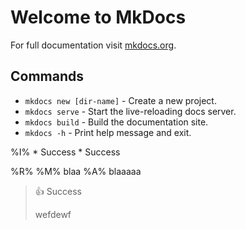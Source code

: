 # Welcome to MkDocs

For full documentation visit [mkdocs.org](https://www.mkdocs.org).

## Commands

* `mkdocs new [dir-name]` - Create a new project.
* `mkdocs serve` - Start the live-reloading docs server.
* `mkdocs build` - Build the documentation site.
* `mkdocs -h` - Print help message and exit.

%I%
    * Success
    * Success


%R%
%M%
        blaa
%A%
        blaaaaa
> 👍 Success
> 
> wefdewf